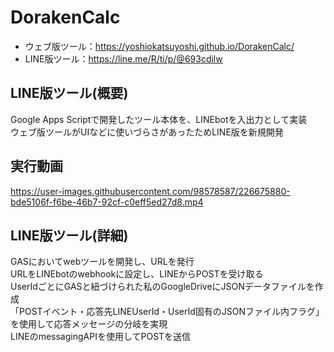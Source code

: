 # DorakenCalc
* ウェブ版ツール：https://yoshiokatsuyoshi.github.io/DorakenCalc/
* LINE版ツール：https://line.me/R/ti/p/@693cdilw


## LINE版ツール(概要)
Google Apps Scriptで開発したツール本体を、LINEbotを入出力として実装  
ウェブ版ツールがUIなどに使いづらさがあったためLINE版を新規開発

## 実行動画
https://user-images.githubusercontent.com/98578587/226675880-bde5106f-f6be-46b7-92cf-c0eff5ed27d8.mp4


## LINE版ツール(詳細)
GASにおいてwebツールを開発し、URLを発行  
URLをLINEbotのwebhookに設定し、LINEからPOSTを受け取る  
UserIdごとにGASと紐づけられた私のGoogleDriveにJSONデータファイルを作成  
「POSTイベント・応答先LINEUserId・UserId固有のJSONファイル内フラグ」を使用して応答メッセージの分岐を実現  
LINEのmessagingAPIを使用してPOSTを送信

